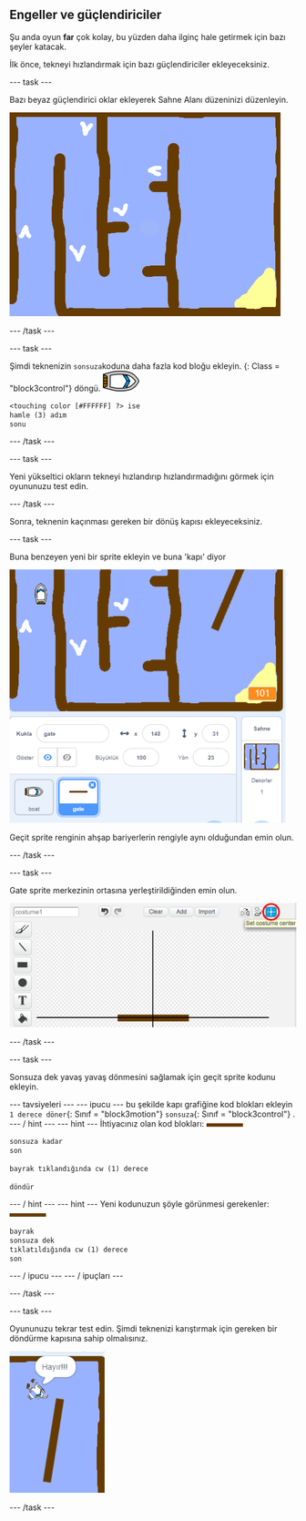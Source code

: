 ## Engeller ve güçlendiriciler

Şu anda oyun **far** çok kolay, bu yüzden daha ilginç hale getirmek için bazı şeyler katacak.

İlk önce, tekneyi hızlandırmak için bazı güçlendiriciler ekleyeceksiniz.

\--- task \---

Bazı beyaz güçlendirici oklar ekleyerek Sahne Alanı düzeninizi düzenleyin.

![ekran görüntüsü](images/boat-boost.png)

\--- /task \---

\--- task \---

Şimdi teknenizin `sonsuza`koduna daha fazla kod bloğu ekleyin. {: Class = "block3control"} döngü. ![tekne-sprite](images/boat_resize.png)

```blocks3
<touching color [#FFFFFF] ?> ise
hamle (3) adım
sonu
```

\--- /task \---

\--- task \---

Yeni yükseltici okların tekneyi hızlandırıp hızlandırmadığını görmek için oyununuzu test edin.

\--- /task \---

Sonra, teknenin kaçınması gereken bir dönüş kapısı ekleyeceksiniz.

\--- task \---

Buna benzeyen yeni bir sprite ekleyin ve buna 'kapı' diyor

![ekran görüntüsü](images/boat-gate.png)

Geçit sprite renginin ahşap bariyerlerin rengiyle aynı olduğundan emin olun.

\--- /task \---

\--- task \---

Gate sprite merkezinin ortasına yerleştirildiğinden emin olun.

![ekran görüntüsü](images/boat-center.png)

\--- /task \---

\--- task \---

Sonsuza dek yavaş yavaş dönmesini sağlamak için geçit sprite kodunu ekleyin.

\--- tavsiyeleri \--- \--- ipucu \--- bu şekilde kapı grafiğine kod blokları ekleyin `1 derece döner`{: Sınıf = "block3motion"} `sonsuza`{: Sınıf = "block3control"} . \--- / hint \--- \--- hint \--- İhtiyacınız olan kod blokları: ![kapı](images/gate.png)

```blocks3
sonsuza kadar
son

bayrak tıklandığında cw (1) derece

döndür
```

\--- / hint \--- \--- hint \--- Yeni kodunuzun şöyle görünmesi gerekenler: ![kapı](images/gate.png)

```blocks3
bayrak
sonsuza dek
tıklatıldığında cw (1) derece
son
```

\--- / ipucu \--- \--- / ipuçları \---

\--- /task \---

\--- task \---

Oyununuzu tekrar test edin. Şimdi teknenizi karıştırmak için gereken bir döndürme kapısına sahip olmalısınız.

![ekran görüntüsü](images/boat-gate-test.png)

\--- /task \---